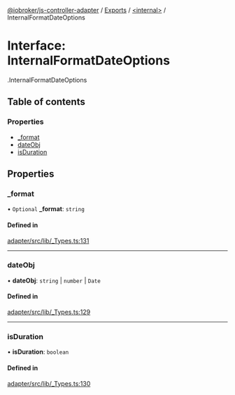 [@iobroker/js-controller-adapter](../README.md) / [Exports](../modules.md) / [<internal\>](../modules/internal_.md) / InternalFormatDateOptions

# Interface: InternalFormatDateOptions

[<internal>](../modules/internal_.md).InternalFormatDateOptions

## Table of contents

### Properties

- [\_format](internal_.InternalFormatDateOptions.md#_format)
- [dateObj](internal_.InternalFormatDateOptions.md#dateobj)
- [isDuration](internal_.InternalFormatDateOptions.md#isduration)

## Properties

### \_format

• `Optional` **\_format**: `string`

#### Defined in

[adapter/src/lib/_Types.ts:131](https://github.com/ioBroker/ioBroker.js-controller/blob/297e6576/packages/adapter/src/lib/_Types.ts#L131)

___

### dateObj

• **dateObj**: `string` \| `number` \| `Date`

#### Defined in

[adapter/src/lib/_Types.ts:129](https://github.com/ioBroker/ioBroker.js-controller/blob/297e6576/packages/adapter/src/lib/_Types.ts#L129)

___

### isDuration

• **isDuration**: `boolean`

#### Defined in

[adapter/src/lib/_Types.ts:130](https://github.com/ioBroker/ioBroker.js-controller/blob/297e6576/packages/adapter/src/lib/_Types.ts#L130)
